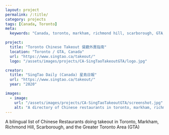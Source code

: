 ```yaml
---
layout: project
permalink: /:title/
category: projects
tags: [Canada, Toronto]
meta:
  keywords: "Canada, toronto, markham, richmond hill, scarborough, GTA, chinese food"

project:
  title: "Toronto Chinese Takeout 餐廳外賣指南"
  location: "Toronto / GTA, Canada"
  url: "https://www.singtao.ca/takeout/"
  logo: "/assets/images/projects/CA-SingTaoTakeoutGTA/logo.jpg"

creator:
  title: "SingTao Daily (Canada) 星島日報"
  url: "https://www.singtao.ca/takeout/"
  year: "2020"

images:
  - image:
    url: "/assets/images/projects/CA-SingTaoTakeoutGTA/screenshot.jpg"
    alt: "A directory of Chinese restaurants in toronto, markham, richmond hill, scarborough, and the GTA"
---
```

<p>A bilingual list of Chinese Restaurants doing takeout in Toronto, Markham, Richmond Hill, Scarborough, and the Greater Toronto Area (GTA)</p>
